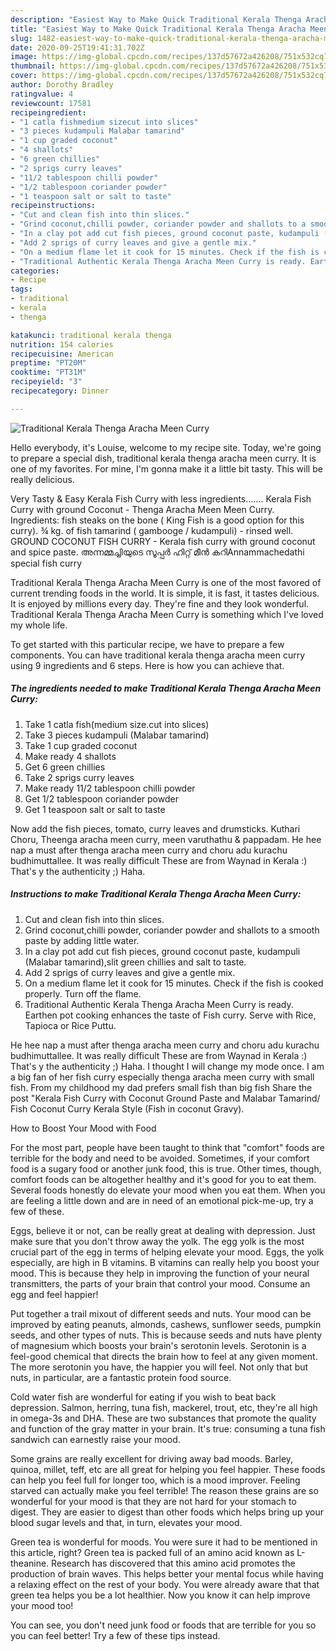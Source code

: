 ```yaml
---
description: "Easiest Way to Make Quick Traditional Kerala Thenga Aracha Meen Curry"
title: "Easiest Way to Make Quick Traditional Kerala Thenga Aracha Meen Curry"
slug: 1482-easiest-way-to-make-quick-traditional-kerala-thenga-aracha-meen-curry
date: 2020-09-25T19:41:31.702Z
image: https://img-global.cpcdn.com/recipes/137d57672a426208/751x532cq70/traditional-kerala-thenga-aracha-meen-curry-recipe-main-photo.jpg
thumbnail: https://img-global.cpcdn.com/recipes/137d57672a426208/751x532cq70/traditional-kerala-thenga-aracha-meen-curry-recipe-main-photo.jpg
cover: https://img-global.cpcdn.com/recipes/137d57672a426208/751x532cq70/traditional-kerala-thenga-aracha-meen-curry-recipe-main-photo.jpg
author: Dorothy Bradley
ratingvalue: 4
reviewcount: 17581
recipeingredient:
- "1 catla fishmedium sizecut into slices"
- "3 pieces kudampuli Malabar tamarind"
- "1 cup graded coconut"
- "4 shallots"
- "6 green chillies"
- "2 sprigs curry leaves"
- "11/2 tablespoon chilli powder"
- "1/2 tablespoon coriander powder"
- "1 teaspoon salt or salt to taste"
recipeinstructions:
- "Cut and clean fish into thin slices."
- "Grind coconut,chilli powder, coriander powder and shallots to a smooth paste by adding little water."
- "In a clay pot add cut fish pieces, ground coconut paste, kudampuli (Malabar tamarind),slit green chillies and salt to taste."
- "Add 2 sprigs of curry leaves and give a gentle mix."
- "On a medium flame let it cook for 15 minutes. Check if the fish is cooked properly. Turn off the flame."
- "Traditional Authentic Kerala Thenga Aracha Meen Curry is ready. Earthen pot cooking enhances the taste of Fish curry. Serve with Rice, Tapioca or Rice Puttu."
categories:
- Recipe
tags:
- traditional
- kerala
- thenga

katakunci: traditional kerala thenga 
nutrition: 154 calories
recipecuisine: American
preptime: "PT20M"
cooktime: "PT31M"
recipeyield: "3"
recipecategory: Dinner

---
```



![Traditional Kerala Thenga Aracha Meen Curry](https://img-global.cpcdn.com/recipes/137d57672a426208/751x532cq70/traditional-kerala-thenga-aracha-meen-curry-recipe-main-photo.jpg)

Hello everybody, it's Louise, welcome to my recipe site. Today, we're going to prepare a special dish, traditional kerala thenga aracha meen curry. It is one of my favorites. For mine, I'm gonna make it a little bit tasty. This will be really delicious.

Very Tasty &amp; Easy Kerala Fish Curry with less ingredients……. Kerala Fish Curry with ground Coconut - Thenga Aracha Meen Meen Curry. Ingredients: fish steaks on the bone ( King Fish is a good option for this curry). ¾ kg. of fish tamarind ( gambooge / kudampuli) - rinsed well. GROUND COCONUT FISH CURRY - Kerala fish curry with ground coconut and spice paste. അന്നമ്മച്ചിയുടെ സൂപ്പർ ഹിറ്റ് മീൻ കറിAnnammachedathi special fish curry

Traditional Kerala Thenga Aracha Meen Curry is one of the most favored of current trending foods in the world. It is simple, it is fast, it tastes delicious. It is enjoyed by millions every day. They're fine and they look wonderful. Traditional Kerala Thenga Aracha Meen Curry is something which I've loved my whole life.


To get started with this particular recipe, we have to prepare a few components. You can have traditional kerala thenga aracha meen curry using 9 ingredients and 6 steps. Here is how you can achieve that.

<!--inarticleads1-->

##### The ingredients needed to make Traditional Kerala Thenga Aracha Meen Curry:

1. Take 1 catla fish(medium size.cut into slices)
1. Take 3 pieces kudampuli (Malabar tamarind)
1. Take 1 cup graded coconut
1. Make ready 4 shallots
1. Get 6 green chillies
1. Take 2 sprigs curry leaves
1. Make ready 11/2 tablespoon chilli powder
1. Get 1/2 tablespoon coriander powder
1. Get 1 teaspoon salt or salt to taste


Now add the fish pieces, tomato, curry leaves and drumsticks. Kuthari Choru, Theenga aracha meen curry, meen varuthathu &amp; pappadam. He hee nap a must after thenga aracha meen curry and choru adu kurachu budhimuttallee. It was really difficult These are from Waynad in Kerala :) That&#39;s y the authenticity ;) Haha. 

<!--inarticleads2-->

##### Instructions to make Traditional Kerala Thenga Aracha Meen Curry:

1. Cut and clean fish into thin slices.
1. Grind coconut,chilli powder, coriander powder and shallots to a smooth paste by adding little water.
1. In a clay pot add cut fish pieces, ground coconut paste, kudampuli (Malabar tamarind),slit green chillies and salt to taste.
1. Add 2 sprigs of curry leaves and give a gentle mix.
1. On a medium flame let it cook for 15 minutes. Check if the fish is cooked properly. Turn off the flame.
1. Traditional Authentic Kerala Thenga Aracha Meen Curry is ready. Earthen pot cooking enhances the taste of Fish curry. Serve with Rice, Tapioca or Rice Puttu.


He hee nap a must after thenga aracha meen curry and choru adu kurachu budhimuttallee. It was really difficult These are from Waynad in Kerala :) That&#39;s y the authenticity ;) Haha. I thought I will change my mode once. I am a big fan of her fish curry especially thenga aracha meen curry with small fish. From my childhood my dad prefers small fish than big fish Share the post &#34;Kerala Fish Curry with Coconut Ground Paste and Malabar Tamarind/ Fish Coconut Curry Kerala Style (Fish in coconut Gravy). 

How to Boost Your Mood with Food


For the most part, people have been taught to think that "comfort" foods are terrible for the body and need to be avoided. Sometimes, if your comfort food is a sugary food or another junk food, this is true. Other times, though, comfort foods can be altogether healthy and it's good for you to eat them. Several foods honestly do elevate your mood when you eat them. When you are feeling a little down and are in need of an emotional pick-me-up, try a few of these.

Eggs, believe it or not, can be really great at dealing with depression. Just make sure that you don't throw away the yolk. The egg yolk is the most crucial part of the egg in terms of helping elevate your mood. Eggs, the yolk especially, are high in B vitamins. B vitamins can really help you boost your mood. This is because they help in improving the function of your neural transmitters, the parts of your brain that control your mood. Consume an egg and feel happier!

Put together a trail mixout of different seeds and nuts. Your mood can be improved by eating peanuts, almonds, cashews, sunflower seeds, pumpkin seeds, and other types of nuts. This is because seeds and nuts have plenty of magnesium which boosts your brain's serotonin levels. Serotonin is a feel-good chemical that directs the brain how to feel at any given moment. The more serotonin you have, the happier you will feel. Not only that but nuts, in particular, are a fantastic protein food source.

Cold water fish are wonderful for eating if you wish to beat back depression. Salmon, herring, tuna fish, mackerel, trout, etc, they're all high in omega-3s and DHA. These are two substances that promote the quality and function of the gray matter in your brain. It's true: consuming a tuna fish sandwich can earnestly raise your mood. 

Some grains are really excellent for driving away bad moods. Barley, quinoa, millet, teff, etc are all great for helping you feel happier. These foods can help you feel full for longer too, which is a mood improver. Feeling starved can actually make you feel terrible! The reason these grains are so wonderful for your mood is that they are not hard for your stomach to digest. They are easier to digest than other foods which helps bring up your blood sugar levels and that, in turn, elevates your mood.

Green tea is wonderful for moods. You were sure it had to be mentioned in this article, right? Green tea is packed full of an amino acid known as L-theanine. Research has discovered that this amino acid promotes the production of brain waves. This helps better your mental focus while having a relaxing effect on the rest of your body. You were already aware that that green tea helps you be a lot healthier. Now you know it can help improve your mood too!

You can see, you don't need junk food or foods that are terrible for you so you can feel better! Try  a few  of  these  tips  instead.


